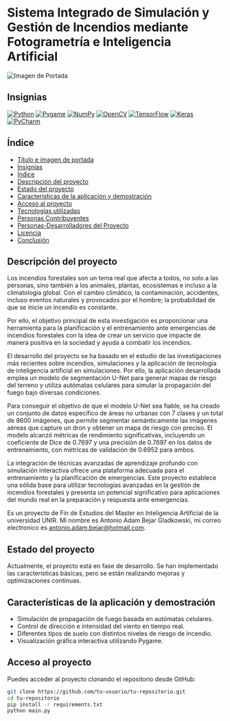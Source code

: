 # Sistema Integrado de Simulación y Gestión de Incendios mediante Fotogrametría e Inteligencia Artificial

![Imagen de Portada](images/portada.png)

## Insignias

[![Python](https://img.shields.io/badge/Python-3.10-blue)](https://www.python.org/downloads/release/python-310/)
[![Pygame](https://img.shields.io/badge/Pygame-2.0.1-brightgreen)](https://www.pygame.org/news)
[![NumPy](https://img.shields.io/badge/NumPy-1.21.0-blue)](https://numpy.org/)
[![OpenCV](https://img.shields.io/badge/OpenCV-4.5.2-green)](https://opencv.org/)
[![TensorFlow](https://img.shields.io/badge/TensorFlow-2.5-orange)](https://www.tensorflow.org/)
[![Keras](https://img.shields.io/badge/Keras-2.4.3-red)](https://keras.io/)
[![PyCharm](https://img.shields.io/badge/PyCharm-2021.1-yellowgreen)](https://www.jetbrains.com/pycharm/)

## Índice

- [Título e imagen de portada](#Título-e-imagen-de-portada)
- [Insignias](#insignias)
- [Índice](#índice)
- [Descripción del proyecto](#descripción-del-proyecto)
- [Estado del proyecto](#Estado-del-proyecto)
- [Características de la aplicación y demostración](#Características-de-la-aplicación-y-demostración)
- [Acceso al proyecto](#acceso-proyecto)
- [Tecnologías utilizadas](#tecnologías-utilizadas)
- [Personas Contribuyentes](#personas-contribuyentes)
- [Personas-Desarrolladores del Proyecto](#personas-desarrolladores)
- [Licencia](#licencia)
- [Conclusión](#conclusión)

## Descripción del proyecto

Los incendios forestales son un tema real que afecta a todos, no solo a las personas, sino también a los animales, plantas, ecosistemas e incluso a la climatología global. Con el cambio climático, la contaminación, accidentes, incluso eventos naturales y provocados por el hombre; la probabilidad de que se inicie un incendio es constante.

Por ello, el objetivo principal de esta investigación es proporcionar una herramienta para la planificación y el entrenamiento ante emergencias de incendios forestales con la idea de crear un servicio que impacte de manera positiva en la sociedad y ayuda a combatir los incendios.

El desarrollo del proyecto se ha basado en el estudio de las investigaciones más recientes sobre incendios, simulaciones y la aplicación de tecnología de inteligencia artificial en simulaciones. Por ello, la aplicación desarrollada emplea un modelo de segmentación U-Net para generar mapas de riesgo del terreno y utiliza autómatas celulares para simular la propagación del fuego bajo diversas condiciones.

Para conseguir el objetivo de que el modelo U-Net sea fiable, se ha creado un conjunto de datos específico de áreas no urbanas con 7 clases y un total de 8600 imágenes, que permite segmentar semánticamente las imágenes aéreas que capture un dron y obtener un mapa de riesgo con preciso. El modelo alcanzó métricas de rendimiento significativas, incluyendo un coeficiente de Dice de 0.7697 y una precisión de 0.7697 en los datos de entrenamiento, con métricas de validación de 0.6952 para ambos.

La integración de técnicas avanzadas de aprendizaje profundo con simulación interactiva ofrece una plataforma adecuada para el entrenamiento y la planificación de emergencias. Este proyecto establece una sólida base para utilizar tecnologías avanzadas en la gestión de incendios forestales y presenta un potencial significativo para aplicaciones del mundo real en la preparación y respuesta ante emergencias.

Es un proyecto de Fin de Estudios del Master en Inteligencia Artificial de la universidad UNIR. Mi nombre es Antonio Adam Bejar Gladkowski, mi correo electronico es antonio.adam.bejar@hotmail.com.

## Estado del proyecto

Actualmente, el proyecto está en fase de desarrollo. Se han implementado las características básicas, pero se están realizando mejoras y optimizaciones continuas.

## Características de la aplicación y demostración

- Simulación de propagación de fuego basada en autómatas celulares.
- Control de dirección e intensidad del viento en tiempo real.
- Diferentes tipos de suelo con distintos niveles de riesgo de incendio.
- Visualización gráfica interactiva utilizando Pygame.

## Acceso al proyecto

Puedes acceder al proyecto clonando el repositorio desde GitHub:

```bash
git clone https://github.com/tu-usuario/tu-repositorio.git
cd tu-repositorio
pip install -r requirements.txt
python main.py
